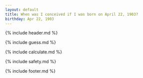 ```yaml
---
layout: default
title: When was I conceived if I was born on April 22, 1903?
birthday: Apr 22, 1903
---
```


{% include header.md %}

{% include guess.md %}

{% include calculate.md %}

{% include safety.md %}

{% include footer.md %}



